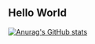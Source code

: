 ## Hello World

[![Anurag's GitHub stats](https://github-readme-stats.vercel.app/api?username=talfaza)](https://github.com/talfaza/github-readme-stats)
